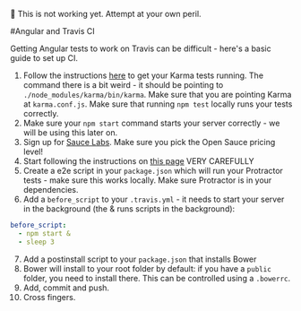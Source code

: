 :construction: This is not working yet. Attempt at your own peril.

#Angular and Travis CI

Getting Angular tests to work on Travis can be difficult - here's a basic guide to set up CI.

1. Follow the instructions [here](http://karma-runner.github.io/0.8/plus/Travis-CI.html) to get your Karma tests running. The command there is a bit weird - it should be pointing to `./node_modules/karma/bin/karma`. Make sure that you are pointing Karma at `karma.conf.js`. Make sure that running `npm test` locally runs your tests correctly.
2. Make sure your `npm start` command starts your server correctly - we will be using this later on.
3. Sign up for [Sauce Labs](https://saucelabs.com/signup). Make sure you pick the Open Sauce pricing level!
4. Start following the instructions on [this page](https://docs.saucelabs.com/ci-integrations/travis-ci/) VERY CAREFULLY
5. Create a e2e script in your `package.json` which will run your Protractor tests - make sure this works locally. Make sure Protractor is in your dependencies.
6. Add a `before_script` to your `.travis.yml` - it needs to start your server in the background (the & runs scripts in the background):

```yml
before_script:
  - npm start &
  - sleep 3
```

7. Add a postinstall script to your `package.json` that installs Bower
8. Bower will install to your root folder by default: if you have a `public` folder, you need to install there. This can be controlled using a `.bowerrc`.
9. Add, commit and push.
10. Cross fingers.
